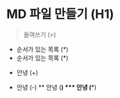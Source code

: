 # MD 파일 만들기 (H1)
> 들여쓰기 (>)
* 순서가 있는 목록 (*)
* 순서가 있는 목록 (*)
+ 안녕 (+)
- 안녕 (-)
** 안녕 (**)
*** 안녕 (***)
